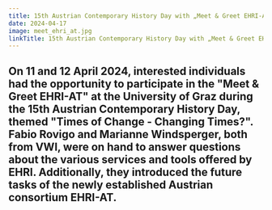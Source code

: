 ```yaml
---
title: 15th Austrian Contemporary History Day with „Meet & Greet EHRI-AT“ 
date: 2024-04-17
image: meet_ehri_at.jpg
linkTitle: 15th Austrian Contemporary History Day with „Meet & Greet EHRI-AT“ 
---
```

On 11 and 12 April 2024, interested individuals had the opportunity to participate in the "Meet & Greet EHRI-AT" at the University of Graz during the 15th Austrian Contemporary History Day, themed "Times of Change - Changing Times?". Fabio Rovigo and Marianne Windsperger, both from VWI, were on hand to answer questions about the various services and tools offered by EHRI. Additionally, they introduced the future tasks of the newly established Austrian consortium EHRI-AT.
---
